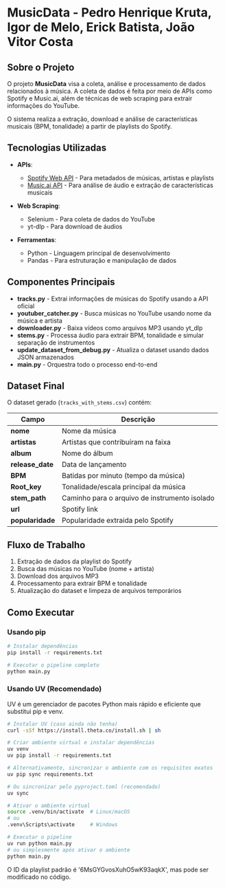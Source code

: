 # MusicData - Pedro Henrique Kruta, Igor de Melo, Erick Batista, João Vitor Costa

## Sobre o Projeto

O projeto **MusicData** visa a coleta, análise e processamento de dados relacionados à música. A coleta de dados é feita por meio de APIs como Spotify e Music.ai, além de técnicas de web scraping para extrair informações do YouTube.

O sistema realiza a extração, download e análise de características musicais (BPM, tonalidade) a partir de playlists do Spotify.

## Tecnologias Utilizadas

- **APIs**:
  - [Spotify Web API](https://developer.spotify.com/documentation/web-api/) - Para metadados de músicas, artistas e playlists
  - [Music.ai API](https://www.music.ai/docs) - Para análise de áudio e extração de características musicais

- **Web Scraping**:
  - Selenium - Para coleta de dados do YouTube
  - yt-dlp - Para download de áudios

- **Ferramentas**:
  - Python - Linguagem principal de desenvolvimento
  - Pandas - Para estruturação e manipulação de dados

## Componentes Principais

- **tracks.py** - Extrai informações de músicas do Spotify usando a API oficial
- **youtuber_catcher.py** - Busca músicas no YouTube usando nome da música e artista
- **downloader.py** - Baixa vídeos como arquivos MP3 usando yt_dlp
- **stems.py** - Processa áudio para extrair BPM, tonalidade e simular separação de instrumentos
- **update_dataset_from_debug.py** - Atualiza o dataset usando dados JSON armazenados
- **main.py** - Orquestra todo o processo end-to-end

## Dataset Final

O dataset gerado (`tracks_with_stems.csv`) contém:

| Campo | Descrição |
|-------|-----------|
| **nome** | Nome da música |
| **artistas** | Artistas que contribuíram na faixa |
| **album** | Nome do álbum |
| **release_date** | Data de lançamento |
| **BPM** | Batidas por minuto (tempo da música) |
| **Root_key** | Tonalidade/escala principal da música |
| **stem_path** | Caminho para o arquivo de instrumento isolado |
| **url**| Spotify link |
| **popularidade**| Popularidade extraida pelo Spotify |

## Fluxo de Trabalho

1. Extração de dados da playlist do Spotify
2. Busca das músicas no YouTube (nome + artista)
3. Download dos arquivos MP3
4. Processamento para extrair BPM e tonalidade
5. Atualização do dataset e limpeza de arquivos temporários

## Como Executar

### Usando pip

```bash
# Instalar dependências
pip install -r requirements.txt

# Executar o pipeline completo
python main.py
```

### Usando UV (Recomendado)

UV é um gerenciador de pacotes Python mais rápido e eficiente que substitui pip e venv.

```bash
# Instalar UV (caso ainda não tenha)
curl -sSf https://install.theta.co/install.sh | sh

# Criar ambiente virtual e instalar dependências
uv venv
uv pip install -r requirements.txt

# Alternativamente, sincronizar o ambiente com os requisitos exatos
uv pip sync requirements.txt

# Ou sincronizar pelo pyproject.toml (recomendado)
uv sync

# Ativar o ambiente virtual
source .venv/bin/activate  # Linux/macOS
# ou
.venv\Scripts\activate     # Windows

# Executar o pipeline
uv run python main.py
# ou simplesmente após ativar o ambiente
python main.py
```

O ID da playlist padrão é '6MsGYGvosXuhO5wK93aqkX', mas pode ser modificado no código.
